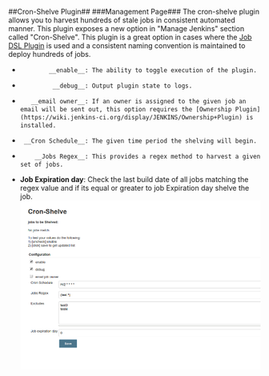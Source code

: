 ##Cron-Shelve Plugin##
###Management Page###
The cron-shelve plugin allows you to harvest hundreds of stale jobs in consistent automated manner.
This plugin exposes a new option in "Manage Jenkins" section called "Cron-Shelve". This plugin is a great option in cases where the [Job DSL Plugin](https://wiki.jenkins-ci.org/display/JENKINS/Job+DSL+Plugin) is used 
and a consistent naming convention is maintained to deploy hundreds of jobs. 
*             __enable__: The ability to toggle execution of the plugin.
*              __debug__: Output plugin state to logs.
*        __email owner__: If an owner is assigned to the given job an email will be sent out, this option requires the [Ownership Plugin](https://wiki.jenkins-ci.org/display/JENKINS/Ownership+Plugin) is installed.
*      __Cron Schedule__: The given time period the shelving will begin.
*         __Jobs Regex__: This provides a regex method to harvest a given set of jobs.
* __Job Expiration day__: Check the last build date of all jobs matching the regex value and if its equal or greater to job Expiration day shelve the job.
![Alt text](docs/management.png?raw=true "Management Page")
